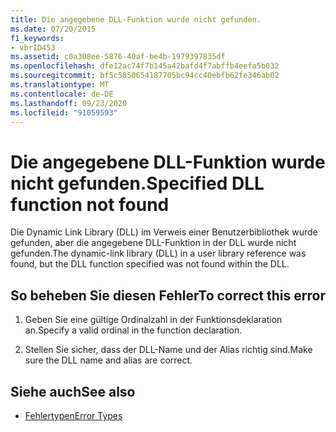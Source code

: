 ```yaml
---
title: Die angegebene DLL-Funktion wurde nicht gefunden.
ms.date: 07/20/2015
f1_keywords:
- vbrID453
ms.assetid: c0a308ee-5876-40af-be4b-1979397835df
ms.openlocfilehash: dfe12ac74f7b145a42bafd4f7abffb4eefa5b032
ms.sourcegitcommit: bf5c5850654187705bc94cc40ebfb62fe346ab02
ms.translationtype: MT
ms.contentlocale: de-DE
ms.lasthandoff: 09/23/2020
ms.locfileid: "91059593"
---
```

# <a name="specified-dll-function-not-found"></a><span data-ttu-id="3c503-102">Die angegebene DLL-Funktion wurde nicht gefunden.</span><span class="sxs-lookup"><span data-stu-id="3c503-102">Specified DLL function not found</span></span>

<span data-ttu-id="3c503-103">Die Dynamic Link Library (DLL) im Verweis einer Benutzerbibliothek wurde gefunden, aber die angegebene DLL-Funktion in der DLL wurde nicht gefunden.</span><span class="sxs-lookup"><span data-stu-id="3c503-103">The dynamic-link library (DLL) in a user library reference was found, but the DLL function specified was not found within the DLL.</span></span>  
  
## <a name="to-correct-this-error"></a><span data-ttu-id="3c503-104">So beheben Sie diesen Fehler</span><span class="sxs-lookup"><span data-stu-id="3c503-104">To correct this error</span></span>  
  
1. <span data-ttu-id="3c503-105">Geben Sie eine gültige Ordinalzahl in der Funktionsdeklaration an.</span><span class="sxs-lookup"><span data-stu-id="3c503-105">Specify a valid ordinal in the function declaration.</span></span>  
  
2. <span data-ttu-id="3c503-106">Stellen Sie sicher, dass der DLL-Name und der Alias richtig sind.</span><span class="sxs-lookup"><span data-stu-id="3c503-106">Make sure the DLL name and alias are correct.</span></span>  
  
## <a name="see-also"></a><span data-ttu-id="3c503-107">Siehe auch</span><span class="sxs-lookup"><span data-stu-id="3c503-107">See also</span></span>

- [<span data-ttu-id="3c503-108">Fehlertypen</span><span class="sxs-lookup"><span data-stu-id="3c503-108">Error Types</span></span>](../programming-guide/language-features/error-types.md)
